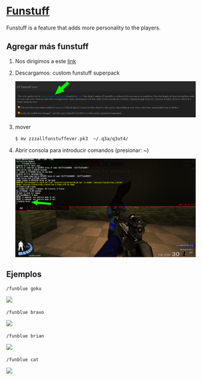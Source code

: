 # [Funstuff](https://urbanterror.fandom.com/wiki/Funstuff)

Funstuff is a feature that adds more personality to the players.

## Agregar más funstuff

1. Nos dirigimos a este [link](http://www.dswp.de/old/wiki/doku.php/tutorials:urban_terror:all-funstuff-ever)
2. Descargamos: custom funstuff superpack 

	![](.img/descargar.png)

3. mover

	```sh
	$ mv zzzallfunstuffever.pk3  ~/.q3a/q3ut4/
	```

4. Abrir consola para introducir comandos (presionar: ~)

	![](.img/consola.png)

## Ejemplos

```
/funblue goku
```

![](.img/goku.gif)

```
/funblue bravo
```

![](.img/bravo.gif)

```
/funblue brian
```

![](.img/brian.gif)

```
/funblue cat
```

![](.img/cat.gif)
